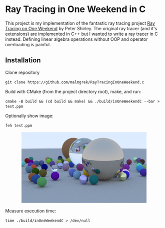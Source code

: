# Ray Tracing in One Weekend in C

This project is my implementation of the fantastic ray tracing project [Ray
Tracing on One
Weekend](https://raytracing.github.io/books/RayTracingInOneWeekend.html "Link to
book") by Peter Shirley. The original ray tracer (and it's extensions) are
implemented in C++ but I wanted to write a ray tracer in C instead. Defining
linear algebra operations without OOP and operator overloading is painful.

## Installation

Clone repository

``` shell
git clone https://github.com/malmgrek/RayTracingInOneWeekend.c
```

Build with CMake (from the project directory root), make, and run:

``` shell
cmake -B build && (cd build && make) && ./build/inOneWeekendC --bar > test.ppm
```

Optionally show image:

``` shell
feh test.ppm
```

<p align="center"> <img src="https://raw.githubusercontent.com/malmgrek/RayTracingInOneWeekend.c/master/resources/images/example.png"
  </p>

Measure execution time:

``` shell
time ./build/inOneWeekendC > /dev/null
```

